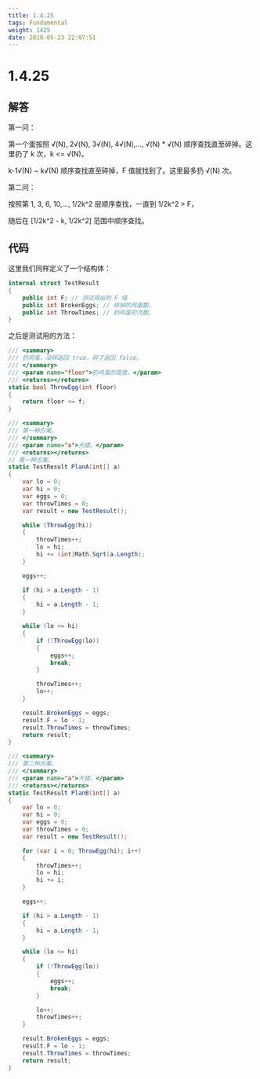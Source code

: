 ```yaml
---
title: 1.4.25
tags: Fundamental
weight: 1425
date: 2018-05-23 22:07:51
---
```


# 1.4.25


## 解答

第一问：

第一个蛋按照 √(N), 2√(N), 3√(N), 4√(N),..., √(N) * √(N) 顺序查找直至碎掉。这里扔了 k 次，k <= √(N)。

k-1√(N) ~ k√(N) 顺序查找直至碎掉，F 值就找到了。这里最多扔 √(N) 次。

第二问：

按照第 1, 3, 6, 10,..., 1/2k^2 层顺序查找，一直到 1/2k^2 > F，

随后在 [1/2k^2 - k, 1/2k^2] 范围中顺序查找。

## 代码

这里我们同样定义了一个结构体：

```csharp
internal struct TestResult
{
    public int F; // 测试得出的 F 值
    public int BrokenEggs; // 碎掉的鸡蛋数。
    public int ThrowTimes; // 扔鸡蛋的次数。
}
```

之后是测试用的方法：

```csharp
/// <summary>
/// 扔鸡蛋，没碎返回 true，碎了返回 false。
/// </summary>
/// <param name="floor">扔鸡蛋的高度。</param>
/// <returns></returns>
static bool ThrowEgg(int floor)
{
    return floor <= f;
}

/// <summary>
/// 第一种方案。
/// </summary>
/// <param name="a">大楼。</param>
/// <returns></returns>
// 第一种方案。
static TestResult PlanA(int[] a)
{
    var lo = 0;
    var hi = 0;
    var eggs = 0;
    var throwTimes = 0;
    var result = new TestResult();

    while (ThrowEgg(hi))
    {
        throwTimes++;
        lo = hi;
        hi += (int)Math.Sqrt(a.Length);
    }

    eggs++;

    if (hi > a.Length - 1)
    {
        hi = a.Length - 1;
    }

    while (lo <= hi)
    {
        if (!ThrowEgg(lo))
        {
            eggs++;
            break;
        }

        throwTimes++;
        lo++;
    }

    result.BrokenEggs = eggs;
    result.F = lo - 1;
    result.ThrowTimes = throwTimes;
    return result;
}

/// <summary>
/// 第二种方案。
/// </summary>
/// <param name="a">大楼。</param>
/// <returns></returns>
static TestResult PlanB(int[] a)
{
    var lo = 0;
    var hi = 0;
    var eggs = 0;
    var throwTimes = 0;
    var result = new TestResult();

    for (var i = 0; ThrowEgg(hi); i++)
    {
        throwTimes++;
        lo = hi;
        hi += i;
    }

    eggs++;

    if (hi > a.Length - 1)
    {
        hi = a.Length - 1;
    }

    while (lo <= hi)
    {
        if (!ThrowEgg(lo))
        {
            eggs++;
            break;
        }

        lo++;
        throwTimes++;
    }

    result.BrokenEggs = eggs;
    result.F = lo - 1;
    result.ThrowTimes = throwTimes;
    return result;
}
```
